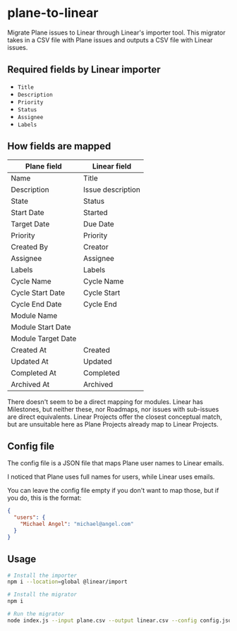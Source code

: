 # plane-to-linear

Migrate Plane issues to Linear through Linear's importer tool. This migrator takes in a CSV file with Plane issues and outputs a CSV file with Linear issues.

## Required fields by Linear importer

- `Title`
- `Description`
- `Priority`
- `Status`
- `Assignee`
- `Labels`

## How fields are mapped

| Plane field        | Linear field      |
| ------------------ | ----------------- |
| Name               | Title             |
| Description        | Issue description |
| State              | Status            |
| Start Date         | Started           |
| Target Date        | Due Date          |
| Priority           | Priority          |
| Created By         | Creator           |
| Assignee           | Assignee          |
| Labels             | Labels            |
| Cycle Name         | Cycle Name        |
| Cycle Start Date   | Cycle Start       |
| Cycle End Date     | Cycle End         |
| Module Name        |                   |
| Module Start Date  |                   |
| Module Target Date |                   |
| Created At         | Created           |
| Updated At         | Updated           |
| Completed At       | Completed         |
| Archived At        | Archived          |

There doesn't seem to be a direct mapping for modules. Linear has Milestones, but neither these, nor Roadmaps, nor issues with sub-issues are direct equivalents. Linear Projects offer the closest conceptual match, but are unsuitable here as Plane Projects already map to Linear Projects.

## Config file

The config file is a JSON file that maps Plane user names to Linear emails.

I noticed that Plane uses full names for users, while Linear uses emails.

You can leave the config file empty if you don't want to map those, but if you do, this is the format:

```json
{
  "users": {
    "Michael Angel": "michael@angel.com"
  }
}
```



## Usage

```bash
# Install the importer
npm i --location=global @linear/import

# Install the migrator
npm i

# Run the migrator
node index.js --input plane.csv --output linear.csv --config config.json
```

